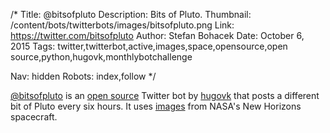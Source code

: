 /*
Title: @bitsofpluto
Description: Bits of Pluto.
Thumbnail: /content/bots/twitterbots/images/bitsofpluto.png
Link: https://twitter.com/bitsofpluto
Author: Stefan Bohacek
Date: October 6, 2015
Tags: twitter,twitterbot,active,images,space,opensource,open source,python,hugovk,monthlybotchallenge

Nav: hidden
Robots: index,follow
*/

[@bitsofpluto](https://twitter.com/bitsofpluto) is an [open source](https://github.com/hugovk/bitsofpluto) Twitter bot by [hugovk](https://twitter.com/hugovk) that posts a different bit of Pluto every six hours. It uses [images](https://www.nasa.gov/image-feature/the-rich-color-variations-of-pluto) from NASA's New Horizons spacecraft.
